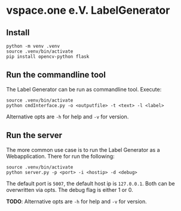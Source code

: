 # vspace.one e.V. LabelGenerator

## Install
```
python -m venv .venv
source .venv/bin/activate
pip install opencv-python flask
```

## Run the commandline tool
The Label Generator can be run as commandline tool. Execute:
```
source .venv/bin/activate
python cmdInterface.py -o <outputfile> -t <text> -l <label>
```
Alternative opts are `-h` for help and `-v` for version.

## Run the server
The more common use case is to run the Label Generator as a Webapplication. There for run the following:
```
source .venv/bin/activate
python server.py -p <port> -i <hostip> -d <debug>
```
The default port is `5007`, the default host ip is `127.0.0.1`. Both can be overwritten via opts. The debug flag is either 1 or 0. 

**TODO**: Alternative opts are `-h` for help and `-v` for version.

